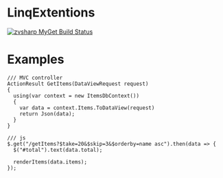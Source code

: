 # LinqExtentions

[![zvsharp MyGet Build Status](https://www.myget.org/BuildSource/Badge/zvsharp?identifier=842b5ac9-096c-4d04-b592-c24e4af518a2)](https://www.myget.org/)


# Examples

    /// MVC controller 
    ActionResult GetItems(DataViewRequest request)
    {
      using(var context = new ItemsDbContext())
      {
        var data = context.Items.ToDataView(request)
        return Json(data);
      }
    }
    
    /// js
    $.get("/getItems?$take=20&$skip=3&$orderby=name asc").then(data => {
      $("#total").text(data.total);
      
      renderItems(data.items);
    });
